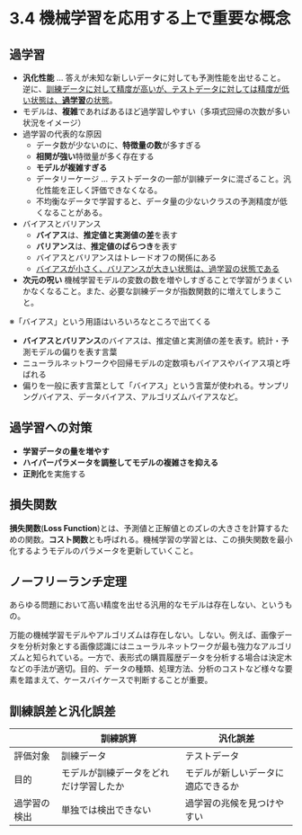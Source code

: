 <script type="text/javascript" async src="https://cdnjs.cloudflare.com/ajax/libs/mathjax/3.2.2/es5/tex-mml-chtml.min.js">
</script>
<script type="text/x-mathjax-config">
 MathJax.Hub.Config({
 tex2jax: {
 inlineMath: [['$', '$'] ],
 displayMath: [ ['$$','$$'], ["\\[","\\]"] ]
 }
 });
</script>

# 3.4 機械学習を応用する上で重要な概念

## 過学習

- **汎化性能** ... 答えが未知な新しいデータに対しても予測性能を出せること。逆に、<u>訓練データに対して精度が高いが、テストデータに対しては精度が低い状態は、**過学習**の状態</u>。
- モデルは、**複雑**であればあるほど過学習しやすい（多項式回帰の次数が多い状況をイメージ）
- 過学習の代表的な原因
  - データ数が少ないのに、**特徴量の数**が多すぎる
  - **相関が強い**特徴量が多く存在する
  - **モデルが複雑すぎる**
  - データリーケージ ... テストデータの一部が訓練データに混ざること。汎化性能を正しく評価できなくなる。
  - 不均衡なデータで学習すると、データ量の少ないクラスの予測精度が低くなることがある。
- バイアスとバリアンス
  - **バイアス**は、**推定値と実測値の差**を表す
  - **バリアンス**は、**推定値のばらつき**を表す
  - バイアスとバリアンスはトレードオフの関係にある
  - <u>バイアスが小さく、バリアンスが大きい状態は、過学習の状態である</u>
- **次元の呪い** 機械学習モデルの変数の数を増やしすぎることで学習がうまくいかなくなること。また、必要な訓練データが指数関数的に増えてしまうこと。

※「バイアス」という用語はいろいろなところで出てくる

- **バイアスとバリアンス**のバイアスは、推定値と実測値の差を表す。統計・予測モデルの偏りを表す言葉
- ニューラルネットワークや回帰モデルの定数項もバイアスやバイアス項と呼ばれる
- 偏りを一般に表す言葉として「バイアス」という言葉が使われる。サンプリングバイアス、データバイアス、アルゴリズムバイアスなど。

## 過学習への対策

- **学習データの量を増やす**
- **ハイパーパラメータを調整してモデルの複雑さを抑える**
- **正則化**を実施する

## 損失関数

**損失関数**(**Loss Function**)とは、予測値と正解値とのズレの大きさを計算するための関数。**コスト関数**とも呼ばれる。機械学習の学習とは、この損失関数を最小化するようモデルのパラメータを更新していくこと。

## ノーフリーランチ定理

あらゆる問題において高い精度を出せる汎用的なモデルは存在しない、というもの。

万能の機械学習モデルやアルゴリズムは存在しない。しない。例えば、画像データを分析対象とする画像認識にはニューラルネットワークが最も強力なアルゴリズムと知られている。一方で、表形式の購買履歴データを分析する場合は決定木などの手法が適切。目的、データの種類、処理方法、分析のコストなど様々な要素を踏まえて、ケースバイケースで判断することが重要。

## 訓練誤差と汎化誤差

| |訓練誤算|汎化誤差
|--|--|--
|評価対象|訓練データ|テストデータ
|目的|モデルが訓練データをどれだけ学習したか|モデルが新しいデータに適応できるか
|過学習の検出|単独では検出できない|過学習の兆候を見つけやすい
